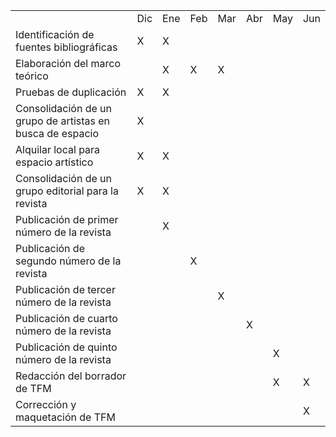|                                                           |     |     |     |     |     |     |     |
| --------------------------------------------------------- | --- | --- | --- | --- | --- | --- | --- |
|                                                           | Dic | Ene | Feb | Mar | Abr | May | Jun |
| Identificación de fuentes bibliográficas                  | X   | X   |     |     |     |     |     |
| Elaboración del marco teórico                             |     | X   | X   | X   |     |     |     |
| Pruebas de duplicación                                    | X   | X   |     |     |     |     |     |
| Consolidación de un grupo de artistas en busca de espacio | X   |     |     |     |     |     |     |
| Alquilar local para espacio artístico                     | X   | X   |     |     |     |     |     |
| Consolidación de un grupo editorial para la revista       | X   | X   |     |     |     |     |     |
| Publicación de primer número de la revista                |     | X   |     |     |     |     |     |
| Publicación de segundo número de la revista               |     |     | X   |     |     |     |     |
| Publicación de tercer número de la revista                |     |     |     | X   |     |     |     |
| Publicación de cuarto número de la revista                |     |     |     |     | X   |     |     |
| Publicación de quinto número de la revista                |     |     |     |     |     | X   |     |
| Redacción del borrador de TFM                             |     |     |     |     |     | X   | X   |
| Corrección y maquetación de TFM                           |     |     |     |     |     |     | X   |


